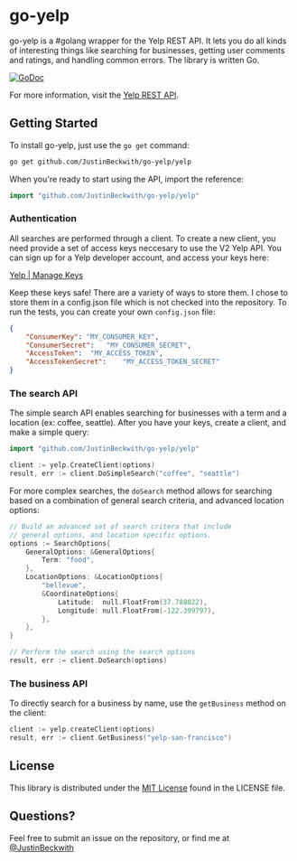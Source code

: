 # go-yelp
go-yelp is a #golang wrapper for the Yelp REST API.  It lets you do all kinds of interesting things like searching for businesses, getting user comments and ratings, and handling common errors.  The library is written Go.

[![GoDoc](https://godoc.org/github.com/JustinBeckwith/go-yelp/yelp?status.svg)](https://godoc.org/github.com/JustinBeckwith/go-yelp/yelp)

For more information, visit the [Yelp REST API](http://www.yelp.com/developers/documentation/v2/overview).

## Getting Started
To install go-yelp, just use the `go get` command:

```sh
go get github.com/JustinBeckwith/go-yelp/yelp
```

When you're ready to start using the API, import the reference:

```go
import "github.com/JustinBeckwith/go-yelp/yelp"
```

### Authentication

All searches are performed through a client.  To create a new client, you need provide a set of access keys neccesary to use the V2 Yelp API. You can sign up for a Yelp developer account, and access your keys here:

[Yelp | Manage Keys](http://www.yelp.com/developers/manage_api_keys)

Keep these keys safe!  There are a variety of ways to store them.  I chose to store them in a config.json file which is not checked into the repository.  To run the tests, you can create your own `config.json` file:

```json
{
	"ConsumerKey": "MY_CONSUMER_KEY",
	"ConsumerSecret":	"MY_CONSUMER_SECRET",
	"AccessToken":	"MY_ACCESS_TOKEN",
	"AccessTokenSecret":	"MY_ACCESS_TOKEN_SECRET"
}
```

### The search API

The simple search API enables searching for businesses with a term and a location (ex: coffee, seattle).  After you have your keys, create a client, and make a simple query:

```go
import "github.com/JustinBeckwith/go-yelp/yelp"

client := yelp.CreateClient(options)
result, err := client.DoSimpleSearch("coffee", "seattle")
```

For more complex searches, the `doSearch` method allows for searching based on a combination of general search criteria, and advanced location options:

```go
// Build an advanced set of search critera that include 
// general options, and location specific options.
options := SearchOptions{
	GeneralOptions: &GeneralOptions{
		Term: "food",
	},
	LocationOptions: &LocationOptions{
		"bellevue",
		&CoordinateOptions{
			Latitude:  null.FloatFrom(37.788022),
			Longitude: null.FloatFrom(-122.399797),
		},
	},
}

// Perform the search using the search options
result, err := client.DoSearch(options)
```

### The business API
To directly search for a business by name, use the `getBusiness` method on the client:

```go
client := yelp.createClient(options)
result, err := client.GetBusiness("yelp-san-francisco")
```


## License
This library is distributed under the [MIT License](http://opensource.org/licenses/MIT) found in the LICENSE file.


## Questions?
Feel free to submit an issue on the repository, or find me at [@JustinBeckwith](http://twitter.com/JustinBeckwith)
